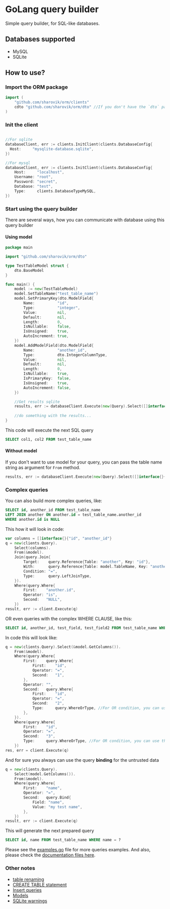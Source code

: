 # GoLang query builder
Simple query builder, for SQL-like databases.

## Databases supported
- MySQL
- SQLite

## How to use?
### Import the ORM package
```go
import (
    "github.com/sharovik/orm/clients"
    cdto "github.com/sharovik/orm/dto" //If you don't have the `dto` package name in your project, then you can remove custom `cdto` alias
)

```
### Init the client
```go

//For sqlite
databaseClient, err := clients.InitClient(clients.DatabaseConfig{
  Host:     "mysqlite-database.sqlite",
})

//For mysql
databaseClient, err := clients.InitClient(clients.DatabaseConfig{
    Host:     "localhost",
    Username: "root",
    Password: "secret",
    Database: "test",
    Type:     clients.DatabaseTypeMySQL,
})

```
### Start using the query builder
There are several ways, how you can communicate with database using this query builder

#### Using model
```go
package main

import "github.com/sharovik/orm/dto"

type TestTableModel struct {
	dto.BaseModel
}

func main() {
	model := new(TestTableModel)
	model.SetTableName("test_table_name")
	model.SetPrimaryKey(dto.ModelField{
		Name:          "id",
		Type:          "integer",
		Value:         nil,
		Default:       nil,
		Length:        0,
		IsNullable:    false,
		IsUnsigned:    true,
		AutoIncrement: true,
	})
	model.AddModelField(dto.ModelField{
		Name:          "another_id",
		Type:          dto.IntegerColumnType,
		Value:         nil,
		Default:       nil,
		Length:        0,
		IsNullable:    true,
		IsPrimaryKey:  false,
		IsUnsigned:    true,
		AutoIncrement: false,
	})

	//Get results sqlite
	results, err := databaseClient.Execute(new(Query).Select([]interface{}{"col1", "col2"}).From(&model))
    
    //do something with the results...
}
```
This code will execute the next SQL query
```sql
SELECT col1, col2 FROM test_table_name
```
#### Without model
If you don't want to use model for your query, you can pass the table name string as argument for `From` method.
```go
results, err := databaseClient.Execute(new(Query).Select([]interface{}{"col1", "col2"}).From("test_table_name"))
```

### Complex queries
You can also build more complex queries, like:
```sql
SELECT id, another_id FROM test_table_name 
LEFT JOIN another ON another.id = test_table_name.another_id
WHERE another.id is NULL
```
This how it will look in code:
```go
var columns = []interface{}{"id", "another_id"}
q = new(clients.Query).
    Select(columns).
    From(&model).
    Join(query.Join{
        Target:    query.Reference{Table: "another", Key: "id"},
        With:      query.Reference{Table: model.TableName, Key: "another_id"},
        Condition: "=",
        Type:      query.LeftJoinType,
    }).
    Where(query.Where{
        First:    "another.id",
        Operator: "is",
        Second:   "NULL",
    })
result, err := client.Execute(q)
```

OR even queries with the complex WHERE CLAUSE, like this:
```sql
SELECT id, another_id, test_field, test_field2 FROM test_table_name WHERE (id = 1 OR id = 2) OR id = 3
```
In code this will look like:
```go
q = new(clients.Query).Select(&model.GetColumns()).
    From(&model).
    Where(query.Where{
        First:    query.Where{
            First:    "id",
            Operator: "=",
            Second:   "1",
        },
        Operator: "",
        Second:   query.Where{
            First:    "id",
            Operator: "=",
            Second:   "2",
            Type:     query.WhereOrType, //For OR condition, you can use the Type attribute of Where object
        },
    }).
    Where(query.Where{
        First:    "id",
        Operator: "=",
        Second:   "3",
        Type:     query.WhereOrType, //For OR condition, you can use the Type attribute of Where object
    })
res, err = client.Execute(q)
```

And for sure you always can use the query **binding** for the untrusted data
```go
q = new(clients.Query).
    Select(model.GetColumns()).
    From(&model).
    Where(query.Where{
        First:    "name",
        Operator: "=",
        Second:   query.Bind{
            Field: "name",
            Value: "my test name",
        },
    })
result, err := client.Execute(q)
```
This will generate the next prepared query
```sql
SELECT id, name FROM test_table_name WHERE name = ?
```

Please see the [examples.go](examples.go) file for more queries examples. And also, please check the [documentation files here](documentation).

### Other notes
- [table renaming](documentation/rename-table.md)
- [CREATE TABLE statement](documentation/create-tables.md)
- [Insert queries](documentation/insert.md)
- [Models](documentation/model.md)
- [SQLite warnings](documentation/sqlite-warnings.md)
